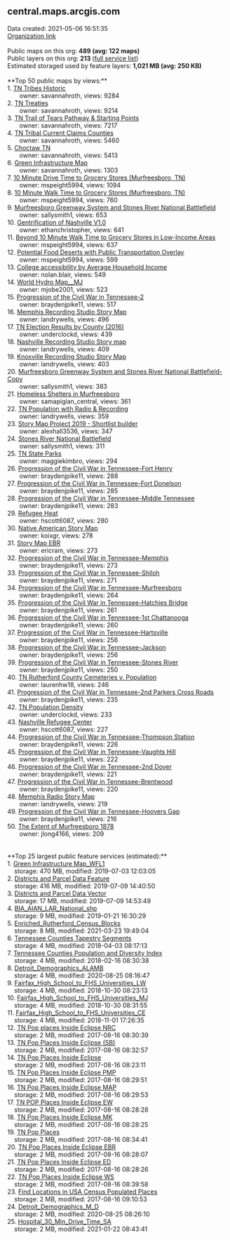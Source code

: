 <h2>central.maps.arcgis.com</h2> Data created: 2021-05-06 16:51:35 <br /><a target='new' href='https://central.maps.arcgis.com'>Organization link</a><br /><br />Public maps on this org: <b>489 (avg: 122 maps)</b><br />Public layers on this org: <b>213 </b>(<a target='new' href='https://services.arcgis.com/bMKlbA93upKBAnoW/ArcGIS/rest/services'>full service list</a>)<br />Estimated storaged used by feature layers: <b>1,021 MB (avg: 250 KB)</b><br /><br />**Top 50 public maps by views:**<br />  1. <a target='new' href='https://www.arcgis.com/home/item.html?id=1ddc80c64344490e9c14c814484680be'>TN Tribes Historic</a> <br />  &nbsp;&nbsp;&nbsp;&nbsp; &nbsp;&nbsp;owner: savannahroth, views: 9284<br />  2. <a target='new' href='https://www.arcgis.com/home/item.html?id=b00d6d72a4b142ba9508ecd1d36aa19d'>TN Treaties</a> <br />  &nbsp;&nbsp;&nbsp;&nbsp; &nbsp;&nbsp;owner: savannahroth, views: 9214<br />  3. <a target='new' href='https://www.arcgis.com/home/item.html?id=5e1e88ddc3ad42ec8e84182fa4bdb45a'>TN Trail of Tears Pathway & Starting Points</a> <br />  &nbsp;&nbsp;&nbsp;&nbsp; &nbsp;&nbsp;owner: savannahroth, views: 7217<br />  4. <a target='new' href='https://www.arcgis.com/home/item.html?id=413ab75381ab47de838d4bcfa09dec1f'>TN Tribal Current Claims Counties</a> <br />  &nbsp;&nbsp;&nbsp;&nbsp; &nbsp;&nbsp;owner: savannahroth, views: 5460<br />  5. <a target='new' href='https://www.arcgis.com/home/item.html?id=6662dd96ccf1430c8aa0e171337d1a54'>Choctaw TN</a> <br />  &nbsp;&nbsp;&nbsp;&nbsp; &nbsp;&nbsp;owner: savannahroth, views: 5413<br />  6. <a target='new' href='https://www.arcgis.com/home/item.html?id=1d7d0d400f624c8a90146a79584080ea'>Green Infrastructure Map</a> <br />  &nbsp;&nbsp;&nbsp;&nbsp; &nbsp;&nbsp;owner: savannahroth, views: 1303<br />  7. <a target='new' href='https://www.arcgis.com/home/item.html?id=69437e72682e47408f93949fe0f72e87'>10 Minute Drive Time to Grocery Stores (Murfreesboro, TN)</a> <br />  &nbsp;&nbsp;&nbsp;&nbsp; &nbsp;&nbsp;owner: mspeight5994, views: 1094<br />  8. <a target='new' href='https://www.arcgis.com/home/item.html?id=aed1d0d76da64b1b8ae2f2c34d20a0d2'>10 Minute Walk Time to Grocery Stores (Murfreesboro, TN)</a> <br />  &nbsp;&nbsp;&nbsp;&nbsp; &nbsp;&nbsp;owner: mspeight5994, views: 760<br />  9. <a target='new' href='https://www.arcgis.com/home/item.html?id=9d3f420a438f4c9c9e42a9dc9210c4f3'>Murfreesboro Greenway System and Stones River National Battlefield</a> <br />  &nbsp;&nbsp;&nbsp;&nbsp; &nbsp;&nbsp;owner: sallysmith1, views: 653<br />  10. <a target='new' href='https://www.arcgis.com/home/item.html?id=f8bcd046c05d40a6b4121f0548eef48b'>Gentrification of Nashville V1.0</a> <br />  &nbsp;&nbsp;&nbsp;&nbsp; &nbsp;&nbsp;owner: ethanchristopher, views: 641<br />  11. <a target='new' href='https://www.arcgis.com/home/item.html?id=4c861dff74234e78bd5ccae7294a63f9'>Beyond 10 Minute Walk Time to Grocery Stores in Low-Income Areas</a> <br />  &nbsp;&nbsp;&nbsp;&nbsp; &nbsp;&nbsp;owner: mspeight5994, views: 637<br />  12. <a target='new' href='https://www.arcgis.com/home/item.html?id=c083782febe343399fd3459d667b4f22'>Potential Food Deserts with Public Transportation Overlay</a> <br />  &nbsp;&nbsp;&nbsp;&nbsp; &nbsp;&nbsp;owner: mspeight5994, views: 599<br />  13. <a target='new' href='https://www.arcgis.com/home/item.html?id=5d91e59b70894141bbce2ac61ed4300a'>College accessibility by Average Household Income</a> <br />  &nbsp;&nbsp;&nbsp;&nbsp; &nbsp;&nbsp;owner: nolan.blair, views: 549<br />  14. <a target='new' href='https://www.arcgis.com/home/item.html?id=7e73dc219fd841b0a5f866b9b9de5e39'>World Hydro Map__MJ</a> <br />  &nbsp;&nbsp;&nbsp;&nbsp; &nbsp;&nbsp;owner: mjobe2001, views: 523<br />  15. <a target='new' href='https://www.arcgis.com/home/item.html?id=b4bc0b784ee64421bd3fbf4896dd4660'>Progression of the Civil War in Tennessee-2</a> <br />  &nbsp;&nbsp;&nbsp;&nbsp; &nbsp;&nbsp;owner: braydenjpike11, views: 517<br />  16. <a target='new' href='https://www.arcgis.com/home/item.html?id=e6c04fb06bec4267ac7261f121cfd682'>Memphis Recording Studio Story Map</a> <br />  &nbsp;&nbsp;&nbsp;&nbsp; &nbsp;&nbsp;owner: landrywells, views: 496<br />  17. <a target='new' href='https://www.arcgis.com/home/item.html?id=85d2b4e373b948c0843b1dd6d032d69d'>TN Election Results by County (2016)</a> <br />  &nbsp;&nbsp;&nbsp;&nbsp; &nbsp;&nbsp;owner: underclockd, views: 439<br />  18. <a target='new' href='https://www.arcgis.com/home/item.html?id=1791412e9af342c5ae87c467ab49018e'>Nashville Recording Studio Story map</a> <br />  &nbsp;&nbsp;&nbsp;&nbsp; &nbsp;&nbsp;owner: landrywells, views: 409<br />  19. <a target='new' href='https://www.arcgis.com/home/item.html?id=ac4eb52ff83e42b190a9b94111d42376'>Knoxville Recording Studio Story Map</a> <br />  &nbsp;&nbsp;&nbsp;&nbsp; &nbsp;&nbsp;owner: landrywells, views: 403<br />  20. <a target='new' href='https://www.arcgis.com/home/item.html?id=546ea530ad1d4c5c87c57157f5f6db64'>Murfreesboro Greenway System and Stones River National Battlefield-Copy</a> <br />  &nbsp;&nbsp;&nbsp;&nbsp; &nbsp;&nbsp;owner: sallysmith1, views: 383<br />  21. <a target='new' href='https://www.arcgis.com/home/item.html?id=ca75f9d2f49840aeb4f046036e854a65'>Homeless Shelters in Murfreesboro</a> <br />  &nbsp;&nbsp;&nbsp;&nbsp; &nbsp;&nbsp;owner: samapigian_central, views: 361<br />  22. <a target='new' href='https://www.arcgis.com/home/item.html?id=adebdd1fbaf448028c4455c36784aba7'>TN Population with Radio & Recording</a> <br />  &nbsp;&nbsp;&nbsp;&nbsp; &nbsp;&nbsp;owner: landrywells, views: 359<br />  23. <a target='new' href='https://www.arcgis.com/home/item.html?id=ba139402dd8e44faabfd30bd4571c22a'>Story Map Project 2019 - Shortlist builder</a> <br />  &nbsp;&nbsp;&nbsp;&nbsp; &nbsp;&nbsp;owner: alexhall3536, views: 347<br />  24. <a target='new' href='https://www.arcgis.com/home/item.html?id=e6727db2f0bc4fc4b2c8e3f13902b5da'>Stones River National Battlefield</a> <br />  &nbsp;&nbsp;&nbsp;&nbsp; &nbsp;&nbsp;owner: sallysmith1, views: 311<br />  25. <a target='new' href='https://www.arcgis.com/home/item.html?id=c3a38f41240e4f4ba121361e4b6c1f3a'>TN State Parks</a> <br />  &nbsp;&nbsp;&nbsp;&nbsp; &nbsp;&nbsp;owner: maggiekimbro, views: 294<br />  26. <a target='new' href='https://www.arcgis.com/home/item.html?id=26c720edfa4e444c8f25fb82aabb01a4'>Progression of the Civil War in Tennessee-Fort Henry</a> <br />  &nbsp;&nbsp;&nbsp;&nbsp; &nbsp;&nbsp;owner: braydenjpike11, views: 288<br />  27. <a target='new' href='https://www.arcgis.com/home/item.html?id=59d05fd7ac5c47f28c727fd0762b4666'>Progression of the Civil War in Tennessee-Fort Donelson</a> <br />  &nbsp;&nbsp;&nbsp;&nbsp; &nbsp;&nbsp;owner: braydenjpike11, views: 285<br />  28. <a target='new' href='https://www.arcgis.com/home/item.html?id=bce4ac879038468abb4f3efdae32e785'>Progression of the Civil War in Tennessee-Middle Tennessee</a> <br />  &nbsp;&nbsp;&nbsp;&nbsp; &nbsp;&nbsp;owner: braydenjpike11, views: 283<br />  29. <a target='new' href='https://www.arcgis.com/home/item.html?id=c6d83670b80542ec9a610aac51a028fa'>Refugee Heat</a> <br />  &nbsp;&nbsp;&nbsp;&nbsp; &nbsp;&nbsp;owner: hscott6087, views: 280<br />  30. <a target='new' href='https://www.arcgis.com/home/item.html?id=c120480e610243b488ddf717c1c3a6a7'>Native American Story Map</a> <br />  &nbsp;&nbsp;&nbsp;&nbsp; &nbsp;&nbsp;owner: koixgr, views: 278<br />  31. <a target='new' href='https://www.arcgis.com/home/item.html?id=925959aa3c7a4c66b3a5ade39e99172a'>Story Map EBR</a> <br />  &nbsp;&nbsp;&nbsp;&nbsp; &nbsp;&nbsp;owner: ericram, views: 273<br />  32. <a target='new' href='https://www.arcgis.com/home/item.html?id=73d5b9a09afc4f029df61007509eed0b'>Progression of the Civil War in Tennessee-Memphis</a> <br />  &nbsp;&nbsp;&nbsp;&nbsp; &nbsp;&nbsp;owner: braydenjpike11, views: 273<br />  33. <a target='new' href='https://www.arcgis.com/home/item.html?id=d6935e445d17491384c6a563319c9861'>Progression of the Civil War in Tennessee-Shiloh</a> <br />  &nbsp;&nbsp;&nbsp;&nbsp; &nbsp;&nbsp;owner: braydenjpike11, views: 271<br />  34. <a target='new' href='https://www.arcgis.com/home/item.html?id=3e3c9f1ed743458897f32468fafd82cb'>Progression of the Civil War in Tennessee-Murfreesboro</a> <br />  &nbsp;&nbsp;&nbsp;&nbsp; &nbsp;&nbsp;owner: braydenjpike11, views: 264<br />  35. <a target='new' href='https://www.arcgis.com/home/item.html?id=74d0a46f83354e30981865468a34be74'>Progression of the Civil War in Tennessee-Hatchies Bridge</a> <br />  &nbsp;&nbsp;&nbsp;&nbsp; &nbsp;&nbsp;owner: braydenjpike11, views: 261<br />  36. <a target='new' href='https://www.arcgis.com/home/item.html?id=f9889ff5a6fb40108eaa5366647b4db8'>Progression of the Civil War in Tennessee-1st Chattanooga</a> <br />  &nbsp;&nbsp;&nbsp;&nbsp; &nbsp;&nbsp;owner: braydenjpike11, views: 260<br />  37. <a target='new' href='https://www.arcgis.com/home/item.html?id=27475bf85e5c4002a366d47322725cff'>Progression of the Civil War in Tennessee-Hartsville</a> <br />  &nbsp;&nbsp;&nbsp;&nbsp; &nbsp;&nbsp;owner: braydenjpike11, views: 256<br />  38. <a target='new' href='https://www.arcgis.com/home/item.html?id=cdeeb8fc8bf247e0b7deb045a0352af1'>Progression of the Civil War in Tennessee-Jackson</a> <br />  &nbsp;&nbsp;&nbsp;&nbsp; &nbsp;&nbsp;owner: braydenjpike11, views: 256<br />  39. <a target='new' href='https://www.arcgis.com/home/item.html?id=22046f71840b47a6ab4f9d2324d0e753'>Progression of the Civil War in Tennessee-Stones River</a> <br />  &nbsp;&nbsp;&nbsp;&nbsp; &nbsp;&nbsp;owner: braydenjpike11, views: 250<br />  40. <a target='new' href='https://www.arcgis.com/home/item.html?id=1c74a40bc5bc4fd8bf1498b66ef60abc'>TN Rutherford County Cemeteries v. Population</a> <br />  &nbsp;&nbsp;&nbsp;&nbsp; &nbsp;&nbsp;owner: laurenhw18, views: 246<br />  41. <a target='new' href='https://www.arcgis.com/home/item.html?id=93b9a6fefab741e2a193161767bf74e6'>Progression of the Civil War in Tennessee-2nd Parkers Cross Roads</a> <br />  &nbsp;&nbsp;&nbsp;&nbsp; &nbsp;&nbsp;owner: braydenjpike11, views: 235<br />  42. <a target='new' href='https://www.arcgis.com/home/item.html?id=23c63f8cbcce4694a1be1909d872ea7f'>TN Population Density</a> <br />  &nbsp;&nbsp;&nbsp;&nbsp; &nbsp;&nbsp;owner: underclockd, views: 233<br />  43. <a target='new' href='https://www.arcgis.com/home/item.html?id=34f46b936282484585f0e9bbf39a5487'>Nashville Refugee Center</a> <br />  &nbsp;&nbsp;&nbsp;&nbsp; &nbsp;&nbsp;owner: hscott6087, views: 227<br />  44. <a target='new' href='https://www.arcgis.com/home/item.html?id=11e10212fb8e4c399d75157d2f44f5ed'>Progression of the Civil War in Tennessee-Thompson Station</a> <br />  &nbsp;&nbsp;&nbsp;&nbsp; &nbsp;&nbsp;owner: braydenjpike11, views: 226<br />  45. <a target='new' href='https://www.arcgis.com/home/item.html?id=8aaae8e8ae9d4ad2a17d6e6fcc9efb1f'>Progression of the Civil War in Tennessee-Vaughts Hill</a> <br />  &nbsp;&nbsp;&nbsp;&nbsp; &nbsp;&nbsp;owner: braydenjpike11, views: 222<br />  46. <a target='new' href='https://www.arcgis.com/home/item.html?id=28acceda28144fba962de7a85de4641c'>Progression of the Civil War in Tennessee-2nd Dover</a> <br />  &nbsp;&nbsp;&nbsp;&nbsp; &nbsp;&nbsp;owner: braydenjpike11, views: 221<br />  47. <a target='new' href='https://www.arcgis.com/home/item.html?id=8bba7f018d2b452096a5be7d82f6d87b'>Progression of the Civil War in Tennessee-Brentwood</a> <br />  &nbsp;&nbsp;&nbsp;&nbsp; &nbsp;&nbsp;owner: braydenjpike11, views: 220<br />  48. <a target='new' href='https://www.arcgis.com/home/item.html?id=3e88af849c384e9db46fc57de02086e8'>Memphis Radio Story Map</a> <br />  &nbsp;&nbsp;&nbsp;&nbsp; &nbsp;&nbsp;owner: landrywells, views: 219<br />  49. <a target='new' href='https://www.arcgis.com/home/item.html?id=d394ec19ac6646e3aa4f07a979f1eb78'>Progression of the Civil War in Tennessee-Hoovers Gap</a> <br />  &nbsp;&nbsp;&nbsp;&nbsp; &nbsp;&nbsp;owner: braydenjpike11, views: 216<br />  50. <a target='new' href='https://www.arcgis.com/home/item.html?id=470c5f8ad51448e8ba622f6d30163221'>The Extent of Murfreesboro 1878</a> <br />  &nbsp;&nbsp;&nbsp;&nbsp; &nbsp;&nbsp;owner: jlong4166, views: 209<br /><br /><br />**Top 25 largest public feature services (estimated):**<br /> 1. <a target='new' href='https://www.arcgis.com/home/item.html?id=94b53af8027b4ca688fda5323d64ba37'>Green Infrastructure Map_WFL1</a><br /> &nbsp;&nbsp;&nbsp;&nbsp;storage: 470 MB, modified: 2019-07-03 12:03:05<br /> 2. <a target='new' href='https://www.arcgis.com/home/item.html?id=3c6a7ed23c2547b1afff8f9c5b3e5bf0'>Districts and Parcel Data Feature</a><br /> &nbsp;&nbsp;&nbsp;&nbsp;storage: 416 MB, modified: 2019-07-09 14:40:50<br /> 3. <a target='new' href='https://www.arcgis.com/home/item.html?id=04c1e09507374afcac19dab9a8bf6d36'>Districts and Parcel Data Vector</a><br /> &nbsp;&nbsp;&nbsp;&nbsp;storage: 17 MB, modified: 2019-07-09 14:53:49<br /> 4. <a target='new' href='https://www.arcgis.com/home/item.html?id=22865efc30fa4b0db9f2cb101d2f2d18'>BIA_AIAN_LAR_National_shp</a><br /> &nbsp;&nbsp;&nbsp;&nbsp;storage: 9 MB, modified: 2019-01-21 16:30:29<br /> 5. <a target='new' href='https://www.arcgis.com/home/item.html?id=9d5a19f108d54edfa1e36047e705d935'>Enriched_Rutherford_Census_Blocks</a><br /> &nbsp;&nbsp;&nbsp;&nbsp;storage: 8 MB, modified: 2021-03-23 19:49:04<br /> 6. <a target='new' href='https://www.arcgis.com/home/item.html?id=dfe34e7f18064f22a8c1e714afe67748'>Tennessee Counties Tapestry Segments</a><br /> &nbsp;&nbsp;&nbsp;&nbsp;storage: 4 MB, modified: 2018-04-03 08:17:13<br /> 7. <a target='new' href='https://www.arcgis.com/home/item.html?id=d81d02aaf32941cf83f31758b953d04a'>Tennessee Counties Population and Diversity Index</a><br /> &nbsp;&nbsp;&nbsp;&nbsp;storage: 4 MB, modified: 2018-02-16 08:30:38<br /> 8. <a target='new' href='https://www.arcgis.com/home/item.html?id=1b54e639d948424a88bc542bfbea90d6'>Detroit_Demographics_ALAMB</a><br /> &nbsp;&nbsp;&nbsp;&nbsp;storage: 4 MB, modified: 2020-08-25 08:16:47<br /> 9. <a target='new' href='https://www.arcgis.com/home/item.html?id=c70a25707c7e403f9e084a372e616ebd'>Fairfax_High_School_to_FHS_Universities_LW</a><br /> &nbsp;&nbsp;&nbsp;&nbsp;storage: 4 MB, modified: 2018-10-30 08:23:13<br /> 10. <a target='new' href='https://www.arcgis.com/home/item.html?id=9688dd59b50c4a13baabb74e1820269f'>Fairfax_High_School_to_FHS_Universities_MJ</a><br /> &nbsp;&nbsp;&nbsp;&nbsp;storage: 4 MB, modified: 2018-10-30 08:31:55<br /> 11. <a target='new' href='https://www.arcgis.com/home/item.html?id=eaccb2cc05a548219ddd59a253af3f72'>Fairfax_High_School_to_FHS_Universities_CE</a><br /> &nbsp;&nbsp;&nbsp;&nbsp;storage: 4 MB, modified: 2018-11-01 17:26:35<br /> 12. <a target='new' href='https://www.arcgis.com/home/item.html?id=d4a4055e8fbc4d86b37f3a04001276ab'>TN Pop places Inside Eclipse NRC</a><br /> &nbsp;&nbsp;&nbsp;&nbsp;storage: 2 MB, modified: 2017-08-16 08:30:39<br /> 13. <a target='new' href='https://www.arcgis.com/home/item.html?id=7270322b31ae42e386c97314cf81e412'>TN Pop Places Inside Eclipse (SB)</a><br /> &nbsp;&nbsp;&nbsp;&nbsp;storage: 2 MB, modified: 2017-08-16 08:32:57<br /> 14. <a target='new' href='https://www.arcgis.com/home/item.html?id=eb2723cb775547e98bb7ddeaf690a145'>TN Pop Places Inside Eclipse</a><br /> &nbsp;&nbsp;&nbsp;&nbsp;storage: 2 MB, modified: 2017-08-16 08:23:11<br /> 15. <a target='new' href='https://www.arcgis.com/home/item.html?id=19a7b07526914affaa43f87c06b58747'>TN Pop Places Inside Eclipse PMP</a><br /> &nbsp;&nbsp;&nbsp;&nbsp;storage: 2 MB, modified: 2017-08-16 08:29:51<br /> 16. <a target='new' href='https://www.arcgis.com/home/item.html?id=544c6f139f7f480fb9dc9d411b749215'>TN Pop Places Inside Eclipse MAP</a><br /> &nbsp;&nbsp;&nbsp;&nbsp;storage: 2 MB, modified: 2017-08-16 08:29:53<br /> 17. <a target='new' href='https://www.arcgis.com/home/item.html?id=19f1cfbc703147418beeed03dbef89f5'>TN POP Places Inside Eclipse EW</a><br /> &nbsp;&nbsp;&nbsp;&nbsp;storage: 2 MB, modified: 2017-08-16 08:28:28<br /> 18. <a target='new' href='https://www.arcgis.com/home/item.html?id=fa44d76d77b449daae80586aa4db2ee7'>TN Pop Places Inside Eclipse MK</a><br /> &nbsp;&nbsp;&nbsp;&nbsp;storage: 2 MB, modified: 2017-08-16 08:28:25<br /> 19. <a target='new' href='https://www.arcgis.com/home/item.html?id=b0e16dd4b07b4978a13d3657986e2308'>TN Pop Places</a><br /> &nbsp;&nbsp;&nbsp;&nbsp;storage: 2 MB, modified: 2017-08-16 08:34:41<br /> 20. <a target='new' href='https://www.arcgis.com/home/item.html?id=dd50a07caca54b01978c7dc0ad7da1ae'>TN Pop Places Inside Eclipse EBR</a><br /> &nbsp;&nbsp;&nbsp;&nbsp;storage: 2 MB, modified: 2017-08-16 08:28:07<br /> 21. <a target='new' href='https://www.arcgis.com/home/item.html?id=a3c1d6d2c6dd4c78995d25b99ec96279'>TN Pop Places Inside Eclipse ED</a><br /> &nbsp;&nbsp;&nbsp;&nbsp;storage: 2 MB, modified: 2017-08-16 08:28:26<br /> 22. <a target='new' href='https://www.arcgis.com/home/item.html?id=c8386a58083e4764a75a43ff274cfe81'>TN Pop Places Inside Eclipse WS</a><br /> &nbsp;&nbsp;&nbsp;&nbsp;storage: 2 MB, modified: 2017-08-16 08:39:58<br /> 23. <a target='new' href='https://www.arcgis.com/home/item.html?id=284d3038195345e19b720e4a1c00fb29'>Find Locations in USA Census Populated Places</a><br /> &nbsp;&nbsp;&nbsp;&nbsp;storage: 2 MB, modified: 2017-08-16 09:10:53<br /> 24. <a target='new' href='https://www.arcgis.com/home/item.html?id=542cf9b1e4e14502877193a412220fd1'>Detroit_Demographics_M_D</a><br /> &nbsp;&nbsp;&nbsp;&nbsp;storage: 2 MB, modified: 2020-08-25 08:26:10<br /> 25. <a target='new' href='https://www.arcgis.com/home/item.html?id=015585c8707a45a68699ce082b14af29'>Hospital_30_Min_Drive_Time_SA</a><br /> &nbsp;&nbsp;&nbsp;&nbsp;storage: 2 MB, modified: 2021-01-22 08:43:41<br />
